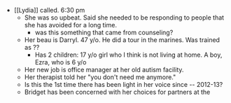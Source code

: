 - [[Lydia]] called. 6:30 pm
	- She was so upbeat. Said she needed to be responding to people that she has avoided for a long time.
		- was this something that came from counseling?
	- Her beau is Darryl. 47 y/o. He did a tour in the marines. Was trained as ??
		- Has 2 children: 17 y/o girl who I think is not living at home. A boy, Ezra, who is 6 y/o
	- Her new job is office manager at her old autism facility.
	- Her therapist told her "you don't need me anymore."
	- Is this the 1st time there has been light in her voice since -- 2012-13?
	- Bridget has been concerned with her choices for partners at the